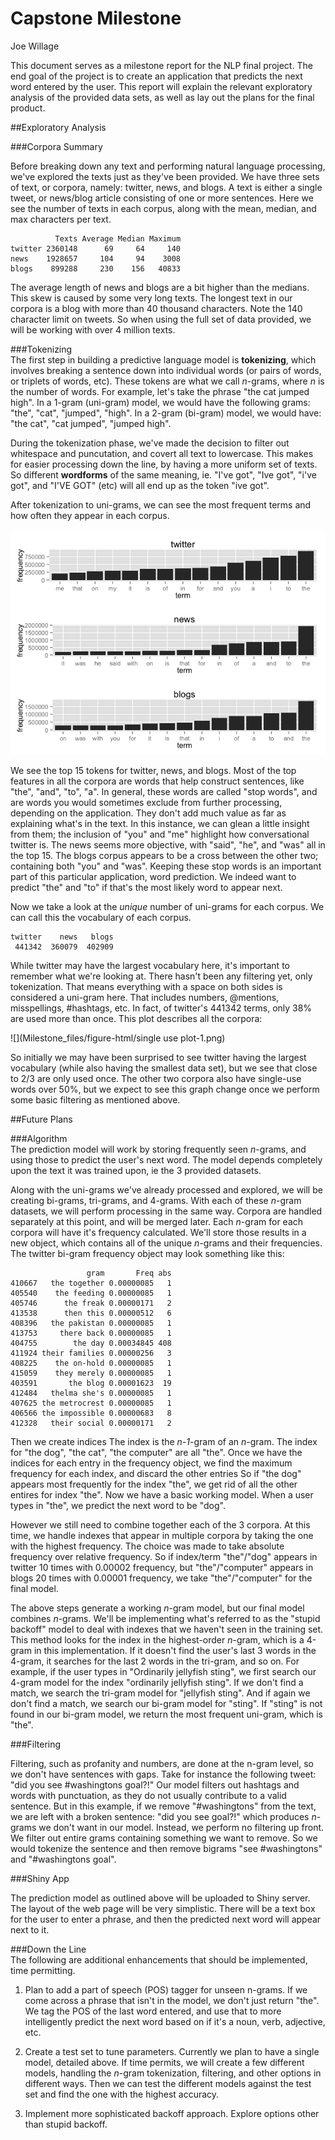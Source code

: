# Capstone Milestone
Joe Willage  



This document serves as a milestone report for the NLP final project. The end goal of the project 
is to create an application that predicts the next word entered by the user. This report will 
explain the relevant exploratory analysis of the provided data sets, as well as lay out the plans 
for the final product.  

##Exploratory Analysis

###Corpora Summary  


Before breaking down any text and performing natural language processing, we've explored the texts 
just as they've been provided. We have three sets of text, or corpora, namely: twitter, news, and
blogs. A text is either a single tweet, or news/blog article consisting of one or more sentences. 
Here we see the number of texts in each corpus, along with the mean, median, and max characters per
text.  


```
          Texts Average Median Maximum
twitter 2360148      69     64     140
news    1928657     104     94    3008
blogs    899288     230    156   40833
```

The average length of news and blogs are a bit higher than the medians. This skew is caused by some 
very long texts. The longest text in our corpora is a blog with more than 40 thousand characters. 
Note the 140 character limit on tweets. So when using the full set of data provided, we will be 
working with over 4 million texts. 

###Tokenizing  
The first step in building a predictive language model is **tokenizing**, which involves breaking a
sentence down into individual words (or pairs of words, or triplets of words, etc). These tokens are what we call *n*-grams, where *n* is the number of words. For example, let's take the phrase "the 
cat jumped high". In a 1-gram (uni-gram) model, we would have the following grams: "the", "cat",
"jumped", "high". In a 2-gram (bi-gram) model, we would have: "the cat", "cat jumped", "jumped 
high".  

During the tokenization phase, we've made the decision to filter out whitespace and puncutation,
and covert all text to lowercase. This makes for easier processing down the line, by having a more
uniform set of texts. So different **wordforms** of the same meaning, ie. "I've got", "Ive got", 
"i've got", and "I'VE GOT" (etc) will all end up as the token "ive got".  




After tokenization to uni-grams, we can see the most frequent terms and how often they appear in 
each corpus.  

![](Milestone_files/figure-html/topfeatures-1.png) 

We see the top 15 tokens for twitter, news, and blogs. Most of the top features in all the corpora 
are words that help construct sentences, like "the", "and", "to", "a". In general, these words are 
called "stop words", and are words you would sometimes exclude from further processing, depending on
the application. They don't add much value as far as explaining what's in the text. In this 
instance, we can glean a little insight from them; the inclusion of "you" and "me" highlight how
conversational twitter is. The news seems more objective, with "said", "he", and "was" all in the 
top 15. The blogs corpus appears to be a cross between the other two; containing both "you" and 
"was". Keeping these stop words is an important part of this particular application, word 
prediction. We indeed want to predict "the" and "to" if that's the most likely word to appear next.  

Now we take a look at the *unique* number of uni-grams for each corpus. We can call this the 
vocabulary of each corpus.  


```
twitter    news   blogs 
 441342  360079  402909 
```

While twitter may have the largest vocabulary here, it's important to remember what we're looking 
at. There hasn't been any filtering yet, only tokenization. That means everything with a space on 
both sides is considered a uni-gram here. That includes numbers, @mentions, misspellings, #hashtags,
etc. In fact, of twitter's 441342 terms, only 38% are used
more than once. This plot describes all the corpora:  

![](Milestone_files/figure-html/single use plot-1.png) 


So initially we may have been surprised to see twitter having the largest vocabulary (while also 
having the smallest data set), but we see that close to 2/3 are only used once. The other two 
corpora also have single-use words over 50%, but we expect to see this graph change once we perform
some basic filtering as mentioned above.

##Future Plans  

###Algorithm  
The prediction model will work by storing frequently seen *n*-grams, and using those to predict the
user's next word. The model depends completely upon the text it was trained upon, ie the 3 provided
datasets. 

Along with the uni-grams we've already processed and explored, we will be creating bi-grams, 
tri-grams, and 4-grams. With each of these *n*-gram datasets, we will perform processing in the same
way. Corpora are handled separately at this point, and will be merged later. Each *n*-gram for each
corpora will have it's frequency calculated. We'll store those results in a new object, which 
contains all of the unique *n*-grams and their frequencies. The twitter bi-gram frequency object 
may look something like this:




```
                 gram       Freq abs
410667   the together 0.00000085   1
405540    the feeding 0.00000085   1
405746      the freak 0.00000171   2
413538      then this 0.00000512   6
408396   the pakistan 0.00000085   1
413753     there back 0.00000085   1
404755        the day 0.00034845 408
411924 their families 0.00000256   3
408225    the on-hold 0.00000085   1
415059    they merely 0.00000085   1
403591       the blog 0.00001623  19
412484   thelma she's 0.00000085   1
407625 the metrocrest 0.00000085   1
406566 the impossible 0.00000683   8
412328   their social 0.00000171   2
```

Then we create indices The index is the *n-1*-gram of an *n*-gram. The index for "the dog", "the 
cat", "the computer" are all "the". Once we have the indices for each entry in the frequency object,
we find the maximum frequency for each index, and discard the other entries So if "the dog" appears
most frequently for the index "the", we get rid of all the other entires for index "the". Now we 
have a basic working model. When a user types in "the", we predict the next word to be "dog".  

However we still need to combine together each of the 3 corpora. At this time, we handle indexes 
that appear in multiple corpora by taking the one with the highest frequency. The choice was made 
to take absolute frequency over relative frequency. So if index/term "the"/"dog" appears in twitter
10 times with 0.00002 frequency, but "the"/"computer" appears in blogs 20 times with 0.00001 
frequency, we take "the"/"computer" for the final model. 

The above steps generate a working *n*-gram model, but our final model combines *n*-grams. We'll be
implementing what's referred to as the "stupid backoff" model to deal with indexes that we haven't 
seen in the training set. This method looks for the index in the highest-order *n*-gram, which is 
a 4-gram in this implementation. If it doesn't find the user's last 3 words in the 4-gram, it 
searches for the last 2 words in the tri-gram, and so on. For example, if the user types in 
"Ordinarily jellyfish sting", we first search our 4-gram model for the index "ordinarily jellyfish
sting". If we don't find a match, we search the tri-gram model for "jellyfish sting". And if again 
we don't find a match, we search our bi-gram model for "sting". If "sting" is not found in our 
bi-gram model, we return the most frequent uni-gram, which is "the".  

###Filtering  

Filtering, such as profanity and numbers, are done at the n-gram level, so we don't have sentences
with gaps. Take for instance the following tweet: "did you see #washingtons goal?!" Our model 
filters out hashtags and words with punctuation, as they do not usually contribute to a valid 
sentence. But in this example, if we remove "#washingtons" from the text, we are left with a broken 
sentence: "did you see goal?!" which produces *n*-grams we don't want in our model. Instead, we
perform no filtering up front. We filter out entire grams containing something we want to remove. So
we would tokenize the sentence and then remove bigrams "see #washingtons" and "#washingtons goal". 

###Shiny App  

The prediction model as outlined above will be uploaded to Shiny server. The layout of the web page 
will be very simplistic. There will be a text box for the user to enter a phrase, and then the 
predicted next word will appear next to it. 

###Down the Line  
The following are additional enhancements that should be implemented, time permitting.  

1)  Plan to add a part of speech (POS) tagger for unseen n-grams. If we come across a phrase that 
isn't in the model, we don't just return "the". We tag the POS of the last word entered, and use 
that to more intelligently predict the next word based on if it's a noun, verb, adjective, etc.

2)  Create a test set to tune parameters. Currently we plan to have a single model, detailed above.
If time permits, we will create a few different models, handling the *n*-gram tokenization, 
filtering, and other options in different ways. Then we can test the different models against the 
test set and find the one with the highest accuracy.

3)  Implement more sophisticated backoff approach. Explore options other than stupid backoff.

